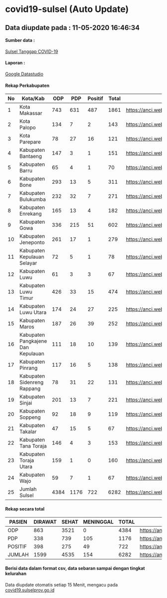 
# covid19-sulsel (Auto Update)

## Data diupdate pada : 11-05-2020 16:46:34

#### Sumber data :
[Sulsel Tanggap COVID-19](https://covid19.sulselprov.go.id)

#### Laporan :
[Google Datastudio](https://datastudio.google.com/s/jythWGc1j4w)

#### Rekap Perkabupaten 
|No|Kota/Kab|ODP|PDP|Positif|Total|Link|
| --- | --- | --- | --- | --- | --- | --- |
|1|Kota Makassar|743|631|487|1861|https://anci.web.id/cor/kota_makassar|
|2|Kota Palopo|134|7|2|143|https://anci.web.id/cor/kota_palopo|
|3|Kota Parepare|78|27|16|121|https://anci.web.id/cor/kota_parepare|
|4|Kabupaten Bantaeng|147|3|1|151|https://anci.web.id/cor/kabupaten_bantaeng|
|5|Kabupaten Barru|65|4|1|70|https://anci.web.id/cor/kabupaten_barru|
|6|Kabupaten Bone|293|13|5|311|https://anci.web.id/cor/kabupaten_bone|
|7|Kabupaten Bulukumba|232|32|7|271|https://anci.web.id/cor/kabupaten_bulukumba|
|8|Kabupaten Enrekang|165|13|4|182|https://anci.web.id/cor/kabupaten_enrekang|
|9|Kabupaten Gowa|336|215|51|602|https://anci.web.id/cor/kabupaten_gowa|
|10|Kabupaten Jeneponto|261|17|1|279|https://anci.web.id/cor/kabupaten_jeneponto|
|11|Kabupaten Kepulauan Selayar|72|5|1|78|https://anci.web.id/cor/kabupaten_kepulauan_selayar|
|12|Kabupaten Luwu|61|3|3|67|https://anci.web.id/cor/kabupaten_luwu|
|13|Kabupaten Luwu Timur|426|33|15|474|https://anci.web.id/cor/kabupaten_luwu_timur|
|14|Kabupaten Luwu Utara|174|24|27|225|https://anci.web.id/cor/kabupaten_luwu_utara|
|15|Kabupaten Maros|187|26|39|252|https://anci.web.id/cor/kabupaten_maros|
|16|Kabupaten Pangkajene Dan Kepulauan|111|18|10|139|https://anci.web.id/cor/kabupaten_pangkajene_dan_kepulauan|
|17|Kabupaten Pinrang|117|16|5|138|https://anci.web.id/cor/kabupaten_pinrang|
|18|Kabupaten Sidenreng Rappang|78|31|22|131|https://anci.web.id/cor/kabupaten_sidenreng_rappang|
|19|Kabupaten Sinjai|201|13|7|221|https://anci.web.id/cor/kabupaten_sinjai|
|20|Kabupaten Soppeng|92|18|9|119|https://anci.web.id/cor/kabupaten_soppeng|
|21|Kabupaten Takalar|47|15|5|67|https://anci.web.id/cor/kabupaten_takalar|
|22|Kabupaten Tana Toraja|146|4|3|153|https://anci.web.id/cor/kabupaten_tana_toraja|
|23|Kabupaten Toraja Utara|159|1|0|160|https://anci.web.id/cor/kabupaten_toraja_utara|
|24|Kabupaten Wajo|59|7|1|67|https://anci.web.id/cor/kabupaten_wajo|
|25|Jumlah Sulsel|4384|1176|722|6282|https://anci.web.id/cor/jumlah_sulsel|

#### Rekap secara total

| PASIEN | DIRAWAT | SEHAT | MENINGGAL | TOTAL | LINK |
| ---- | -------- | ---- | ---- |  ---- | ---- |
| ODP | 863 | 3521 | 0 | 4384 | https://anci.web.id/cor/odp_detail.html |
| PDP | 338 | 739 | 105 | 1176 | https://anci.web.id/cor/pdp_detail.html |
| POSITIF | 398 | 275 | 49 | 722 | https://anci.web.id/cor/positif_detail.html |
| JUMLAH | 1599 | 4535 | 154 | 6282 | https://anci.web.id/cor/jumlah_sulsel/ |

 
#### Berisi data dalam format csv, data sebaran sampai dengan tingkat kelurahan

Data diupdate otomatis setiap 15 Menit, mengacu pada [covid19.sulselprov.go.id](https://covid19.sulselprov.go.id)

